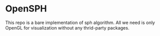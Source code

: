 # OpenSPH

This repo is a bare implementation of sph algorithm. All we need is only OpenGL for visualization without any thrid-party packages.


